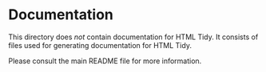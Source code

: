 Documentation
=============

This directory does _not_ contain documentation for HTML Tidy. It consists of
files used for generating documentation for HTML Tidy.

Please consult the main README file for more information.
